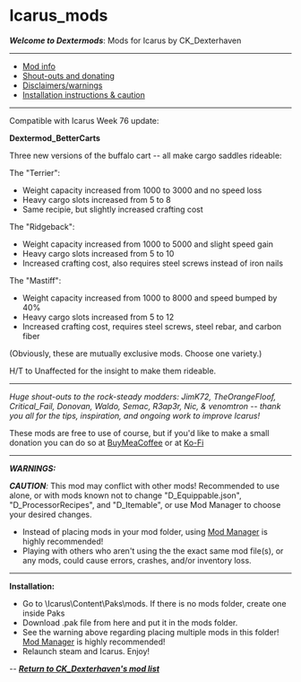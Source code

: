 # Icarus_mods
*__Welcome to Dextermods__*: Mods for Icarus by CK_Dexterhaven

---


* [Mod info](#mod)
* [Shout-outs and donating](#shouts)
* [Disclaimers/warnings](#warnings)
* [Installation instructions & caution](#install)

---

Compatible with Icarus Week 76 update:

<a name="mod">__Dextermod_BetterCarts__</a>

Three new versions of the buffalo cart -- all make cargo saddles rideable:

The "Terrier":
- Weight capacity increased from 1000 to 3000 and no speed loss
- Heavy cargo slots increased from 5 to 8
- Same recipie, but slightly increased crafting cost
  
The "Ridgeback":
-  Weight capacity increased from 1000 to 5000 and slight speed gain
- Heavy cargo slots increased from 5 to 10
- Increased crafting cost, also requires steel screws instead of iron nails
  
The "Mastiff":
- Weight capacity increased from 1000 to 8000 and speed bumped by 40%
- Heavy cargo slots increased from 5 to 12
- Increased crafting cost, requires steel screws, steel rebar, and carbon fiber 

(Obviously, these are mutually exclusive mods. Choose one variety.)

H/T to Unaffected for the insight to make them rideable.

---

<a name="shouts">*Huge shout-outs</a> to the rock-steady modders: JimK72, TheOrangeFloof, Critical_Fail, Donovan, Waldo, Semac, R3ap3r, Nic, & venomtron -- thank you all for the tips, inspiration, and ongoing work to improve Icarus!*

These mods are free to use of course, but if you'd like to make a small donation you can do so at [BuyMeaCoffee](https://www.buymeacoffee.com/ckdexterhaven) or at [Ko-Fi](https://ko-fi.com/ckdexterhaven)

---

<a name="warnings">*__WARNINGS:__*</a>

*__CAUTION__:* This mod may conflict with other mods! Recommended to use alone, or with mods known not to change "D_Equippable.json", "D_ProcessorRecipes", and "D_Itemable", or use Mod Manager to choose your desired changes.
* Instead of placing mods in your mod folder, using [Mod Manager](https://github.com/Jimk72/Icarus_Software) is highly recommended!
* Playing with others who aren't using the the exact same mod file(s), or any mods, could cause errors, crashes, and/or inventory loss.

---

<a name="install">__Installation:__</a>

* Go to \Icarus\Content\Paks\mods. If there is no mods folder, create one inside Paks
* Download .pak file from here and put it in the mods folder.
* See the warning above regarding placing multiple mods in this folder! [Mod Manager](https://github.com/Jimk72/Icarus_Software) is highly recommended! 
* Relaunch steam and Icarus. Enjoy!

-- [*__Return to CK_Dexterhaven's mod list__*](https://github.com/ckdextergames/Icarus_mods)